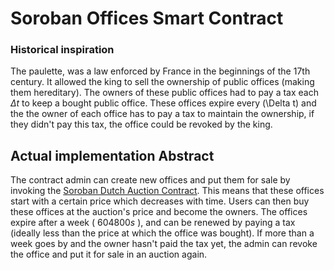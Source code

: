 # Soroban Offices Smart Contract

### Historical inspiration
The paulette, was a law enforced by France in the beginnings of the 17th century. It allowed the king to sell the ownership of public offices (making them hereditary). The owners of these public offices had to pay a tax each $\Delta t$ to keep a bought public office. These offices expire every \(\Delta t\) and the the owner of each office has to pay a tax to maintain the ownership, if they didn't pay this tax, the office could be revoked by the king.

## Actual implementation Abstract
The contract admin can create new offices and put them for sale by invoking the [Soroban Dutch Auction Contract](https://github.com/Xycloo/soroban-dutch-auction-contract). This means that these offices start with a certain price which decreases with time. Users can then buy these offices at the auction's price and become the owners. The offices expire after a week ( $604800s$ ), and can be renewed by paying a tax (ideally less than the price at which the office was bought). If more than a week goes by and the owner hasn't paid the tax yet, the admin can revoke the office and put it for sale in an auction again. 

